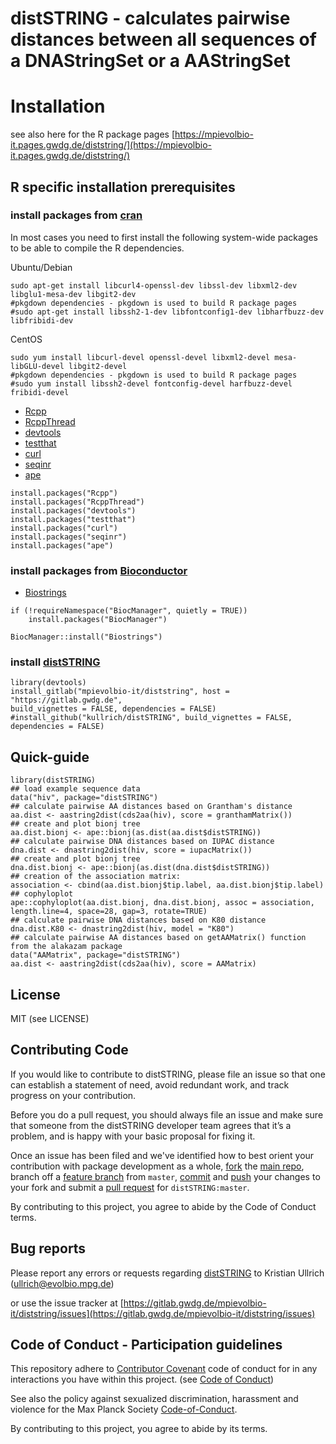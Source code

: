 distSTRING - calculates pairwise distances between all sequences of a DNAStringSet or a AAStringSet
=========

# Installation

see also here for the R package pages [https://mpievolbio-it.pages.gwdg.de/diststring/](https://mpievolbio-it.pages.gwdg.de/diststring/)

## R specific installation prerequisites

### install packages from [cran](https://cran.r-project.org/web/packages/index.html)

In most cases you need to first install the following system-wide packages to be able to compile the R dependencies.

Ubuntu/Debian

```
sudo apt-get install libcurl4-openssl-dev libssl-dev libxml2-dev libglu1-mesa-dev libgit2-dev
#pkgdown dependencies - pkgdown is used to build R package pages
#sudo apt-get install libssh2-1-dev libfontconfig1-dev libharfbuzz-dev libfribidi-dev
```

CentOS

```
sudo yum install libcurl-devel openssl-devel libxml2-devel mesa-libGLU-devel libgit2-devel
#pkgdown dependencies - pkgdown is used to build R package pages
#sudo yum install libssh2-devel fontconfig-devel harfbuzz-devel fribidi-devel
```

- [Rcpp](https://cran.r-project.org/web/packages/Rcpp/index.html)
- [RcppThread](https://cran.r-project.org/web/packages/RcppThread/index.html)
- [devtools](https://cran.r-project.org/web/packages/devtools/index.html)
- [testthat](https://cran.r-project.org/web/packages/testthat/index.html)
- [curl](https://cran.r-project.org/web/packages/curl/index.html)
- [seqinr](https://cran.r-project.org/web/packages/seqinr/index.html)
- [ape](https://cran.r-project.org/web/packages/ape/index.html)

```
install.packages("Rcpp")
install.packages("RcppThread")
install.packages("devtools")
install.packages("testthat")
install.packages("curl")
install.packages("seqinr")
install.packages("ape")
```

### install packages from [Bioconductor](https://www.bioconductor.org/)

- [Biostrings](http://bioconductor.org/packages/release/bioc/html/Biostrings.html)

```
if (!requireNamespace("BiocManager", quietly = TRUE))
    install.packages("BiocManager")

BiocManager::install("Biostrings")
```

### install [distSTRING](https://gitlab.gwdg.de/mpievolbio-it/diststring)

```
library(devtools)
install_gitlab("mpievolbio-it/diststring", host = "https://gitlab.gwdg.de",
build_vignettes = FALSE, dependencies = FALSE)
#install_github("kullrich/distSTRING", build_vignettes = FALSE, dependencies = FALSE)
```

## Quick-guide

```
library(distSTRING)
## load example sequence data
data("hiv", package="distSTRING")
## calculate pairwise AA distances based on Grantham's distance
aa.dist <- aastring2dist(cds2aa(hiv), score = granthamMatrix())
## create and plot bionj tree
aa.dist.bionj <- ape::bionj(as.dist(aa.dist$distSTRING))
## calculate pairwise DNA distances based on IUPAC distance
dna.dist <- dnastring2dist(hiv, score = iupacMatrix())
## create and plot bionj tree
dna.dist.bionj <- ape::bionj(as.dist(dna.dist$distSTRING))
## creation of the association matrix:
association <- cbind(aa.dist.bionj$tip.label, aa.dist.bionj$tip.label)
## cophyloplot
ape::cophyloplot(aa.dist.bionj, dna.dist.bionj, assoc = association, length.line=4, space=28, gap=3, rotate=TRUE)
## calculate pairwise DNA distances based on K80 distance
dna.dist.K80 <- dnastring2dist(hiv, model = "K80")
## calculate pairwise AA distances based on getAAMatrix() function from the alakazam package
data("AAMatrix", package="distSTRING")
aa.dist <- aastring2dist(cds2aa(hiv), score = AAMatrix)
```

## License

MIT (see LICENSE)

## Contributing Code

If you would like to contribute to distSTRING, please file an issue so that one can establish a statement of need, avoid redundant work, and track progress on your contribution.

Before you do a pull request, you should always file an issue and make sure that someone from the distSTRING developer team agrees that it’s a problem, and is happy with your basic proposal for fixing it.

Once an issue has been filed and we've identified how to best orient your contribution with package development as a whole, [fork](https://docs.github.com/en/github/getting-started-with-github/fork-a-repo) the [main repo](https://gitlab.gwdg.de/mpievolbio-it/diststring.git), branch off a [feature branch](https://docs.github.com/en/github/collaborating-with-issues-and-pull-requests/about-branches) from `master`, [commit](https://docs.github.com/en/desktop/contributing-and-collaborating-using-github-desktop/committing-and-reviewing-changes-to-your-project) and [push](https://docs.github.com/en/github/using-git/pushing-commits-to-a-remote-repository) your changes to your fork and submit a [pull request](https://docs.github.com/en/github/collaborating-with-issues-and-pull-requests/proposing-changes-to-your-work-with-pull-requests) for `distSTRING:master`.

By contributing to this project, you agree to abide by the Code of Conduct terms.

## Bug reports

Please report any errors or requests regarding [distSTRING](https://gitlab.gwdg.de/mpievolbio-it/diststring) to Kristian Ullrich (ullrich@evolbio.mpg.de)

or use the issue tracker at [https://gitlab.gwdg.de/mpievolbio-it/diststring/issues](https://gitlab.gwdg.de/mpievolbio-it/diststring/issues)

## Code of Conduct - Participation guidelines

This repository adhere to [Contributor Covenant](http://contributor-covenant.org) code of conduct for in any interactions you have within this project. (see [Code of Conduct](https://gitlab.gwdg.de/mpievolbio-it/diststring/-/blob/master/CODE_OF_CONDUCT.md))

See also the policy against sexualized discrimination, harassment and violence for the Max Planck Society [Code-of-Conduct](https://www.mpg.de/11961177/code-of-conduct-en.pdf).

By contributing to this project, you agree to abide by its terms.
